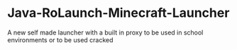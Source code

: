 # Java-RoLaunch-Minecraft-Launcher
A new self made launcher with a built in proxy to be used in school environments or to be used cracked
